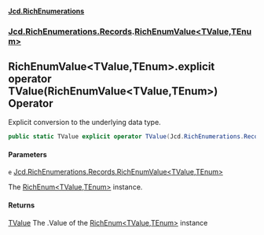 #### [Jcd.RichEnumerations](index.md 'index')
### [Jcd.RichEnumerations.Records](Jcd.RichEnumerations.Records.md 'Jcd.RichEnumerations.Records').[RichEnumValue&lt;TValue,TEnum&gt;](RichEnumValue_TValue,TEnum_.md 'Jcd.RichEnumerations.Records.RichEnumValue<TValue,TEnum>')

## RichEnumValue<TValue,TEnum>.explicit operator TValue(RichEnumValue<TValue,TEnum>) Operator

Explicit conversion to the underlying data type.

```csharp
public static TValue explicit operator TValue(Jcd.RichEnumerations.Records.RichEnumValue<TValue,TEnum> e);
```
#### Parameters

<a name='Jcd.RichEnumerations.Records.RichEnumValue_TValue,TEnum_.op_ExplicitTValue(Jcd.RichEnumerations.Records.RichEnumValue_TValue,TEnum_).e'></a>

`e` [Jcd.RichEnumerations.Records.RichEnumValue&lt;](RichEnumValue_TValue,TEnum_.md 'Jcd.RichEnumerations.Records.RichEnumValue<TValue,TEnum>')[TValue](RichEnumValue_TValue,TEnum_.md#Jcd.RichEnumerations.Records.RichEnumValue_TValue,TEnum_.TValue 'Jcd.RichEnumerations.Records.RichEnumValue<TValue,TEnum>.TValue')[,](RichEnumValue_TValue,TEnum_.md 'Jcd.RichEnumerations.Records.RichEnumValue<TValue,TEnum>')[TEnum](RichEnumValue_TValue,TEnum_.md#Jcd.RichEnumerations.Records.RichEnumValue_TValue,TEnum_.TEnum 'Jcd.RichEnumerations.Records.RichEnumValue<TValue,TEnum>.TEnum')[&gt;](RichEnumValue_TValue,TEnum_.md 'Jcd.RichEnumerations.Records.RichEnumValue<TValue,TEnum>')

The [RichEnum&lt;TValue,TEnum&gt;](RichEnum_TValue,TEnum_.md 'Jcd.RichEnumerations.Records.RichEnum<TValue,TEnum>') instance.

#### Returns
[TValue](RichEnumValue_TValue,TEnum_.md#Jcd.RichEnumerations.Records.RichEnumValue_TValue,TEnum_.TValue 'Jcd.RichEnumerations.Records.RichEnumValue<TValue,TEnum>.TValue')
The .Value of the [RichEnum&lt;TValue,TEnum&gt;](RichEnum_TValue,TEnum_.md 'Jcd.RichEnumerations.Records.RichEnum<TValue,TEnum>') instance